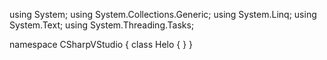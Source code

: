 ﻿using System;
using System.Collections.Generic;
using System.Linq;
using System.Text;
using System.Threading.Tasks;

namespace CSharpVStudio
{
    class Helo
    {
    }
}
